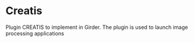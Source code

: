 # Creatis

Plugin CREATIS to implement in Girder.
The plugin is used to launch image processing applications
